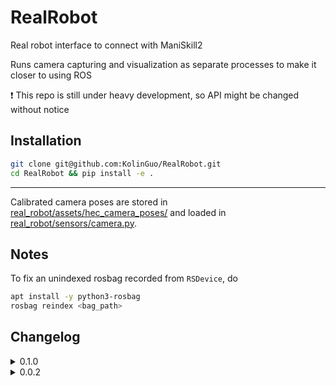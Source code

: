 # RealRobot
Real robot interface to connect with ManiSkill2

Runs camera capturing and visualization as separate processes to make it closer to using ROS

:exclamation: This repo is still under heavy development, so API might be changed without notice

## Installation

```bash
git clone git@github.com:KolinGuo/RealRobot.git
cd RealRobot && pip install -e .
```

---

Calibrated camera poses are stored in [real_robot/assets/hec_camera_poses/](real_robot/assets/hec_camera_poses) and
loaded in [real_robot/sensors/camera.py](real_robot/sensors/camera.py).

## Notes

To fix an unindexed rosbag recorded from `RSDevice`, do
```bash
apt install -y python3-rosbag
rosbag reindex <bag_path>
```

## Changelog

<details>
<summary>0.1.0</summary>
<p>

### New features
* Added `SharedObject` to create/mount objects stored in `SharedMemory`
* Enabled `RSDevice` to run as a separate process (now `Camera` will create
  `RSDevice` as a separate process)
* Enabled `RSDevice` to record camera streams as a rosbag file
* Enabled `XArm7` to run as a separate process (for streaming robot states)
* Enabled `CV2Visualizer` and `O3DGUIVisualizer` to run as separate processes (for visualization)

### API changes
* `real_robot.agents.xarm`
  * Change `XArm7` parameters for clarity (`safety_boundary` => `safety_boundary_mm`, `boundary_clip_eps` => `boundary_clip_mm`)
  * Add `get_gripper_position()` to get gripper opening width in mm or m
  * Add `gripper_speed` parameter to `set_action()` to control gripper speed
* `real_robot.utils.visualization.visualizer`
  * Rename `Visualizer` method `show_observation()` => `show_obs()`
* `real_robot.sensors.camera`
  * `CameraConfig` now accepts an `fps` parameter
  * Rename `CameraConfig` parameter `parent_pose_fn` => `parent_pose_so_name`
* `real_robot.utils.realsense`
  * `RSDevice` now accepts `device_sn` instead of an `rs.device`
  * `RSDevice` now accepts `color_config` and `depth_config` as parameters
    (`width`, `height`, `fps`) instead of `rs.config`

### Other changes
* `real_robot.agents.xarm`
  * `XArm7` will not clear *"Safety Boundary Limit"* error automatically in `set_action()`
  * For `motion_mode == "position"`, switch from using `set_tool_position()` to `set_position()`
  * Enable gripper and set to maximum speed in `reset()`

</p>
</details>

<details>
<summary>0.0.2</summary>
<p>

* Added motion_mode to XArm7 agent
* Added several control_mode: `pd_ee_pos`, `pd_ee_pose_axangle`,
`pd_ee_delta_pose_axangle`, `pd_ee_pose_quat`, `pd_ee_delta_pose_quat`

</p>
</details>
